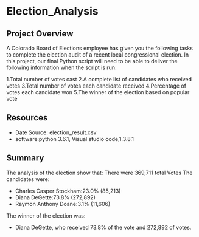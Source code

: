 # Election_Analysis
## Project Overview
A Colorado Board of Elections employee has given you the following tasks to complete the election audit of a recent local congressional election.
In this project, our final Python script will need to be able to deliver the following information when the script is run: 

1.Total number of votes cast
2.A complete list of candidates who received votes
3.Total number of votes each candidate received
4.Percentage of votes each candidate won
5.The winner of the election based on popular vote

## Resources
- Date Source: election_result.csv
- software:python 3.6.1, Visual studio code,1.3.8.1

## Summary

The analysis of the election show that:
There were 369,711 total Votes
The candidates were:
* Charles Casper Stockham:23.0% (85,213)
* Diana DeGette:73.8% (272,892)
* Raymon Anthony Doane:3.1% (11,606)

The winner of the election was:

* Diana DeGette, who received 73.8% of the vote and 272,892 of votes.



